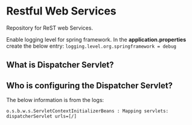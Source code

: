 # Restful Web Services

Repository for ReST web Services.

Enable logging level for spring framework. In the **application.properties** create the below entry:
`logging.level.org.springframework = debug`

## What is Dispatcher Servlet?

## Who is configuring the Dispatcher Servlet?

The below information is from the logs:

`o.s.b.w.s.ServletContextInitializerBeans : Mapping servlets: dispatcherServlet urls=[/]`